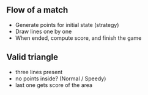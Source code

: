 ## Flow of a match

- Generate points for initial state (strategy)
- Draw lines one by one
- When ended, compute score, and finish the game

## Valid triangle
- three lines present
- no points inside? (Normal / Speedy)
- last one gets score of the area
